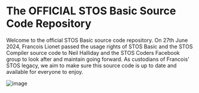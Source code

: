 # The OFFICIAL STOS Basic Source Code Repository
Welcome to the official STOS Basic source code repository. On 27th June 2024, Francois Lionet passed the usage rights of STOS Basic and the STOS Compiler source code to Neil Halliday and the STOS Coders Facebook group to look after and maintain going forward. As custodians of Francois' STOS legacy, we aim to make sure this source code is up to date and available for everyone to enjoy.

![image](https://github.com/STOSCoders/STOSCompiler/assets/59973845/67baf5d8-e468-4d8a-a98e-60ce713bb558)
